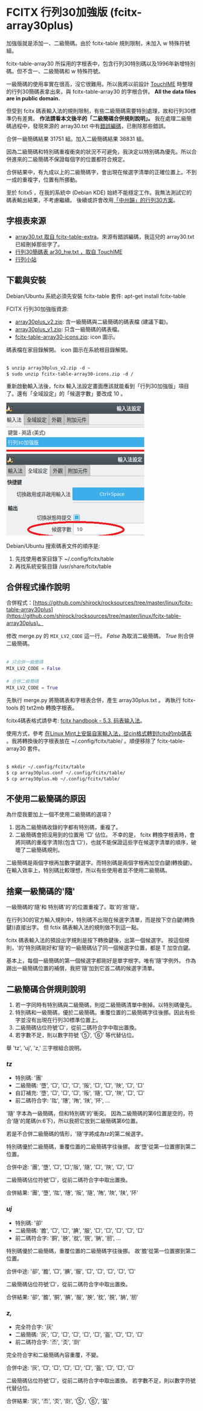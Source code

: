 # FCITX 行列30加強版 (fcitx-array30plus)

加強版就是添加一、二級簡碼。由於 fcitx-table 規則限制，未加入 w 特殊符號組。

fcitx-table-array30 所採用的字根表中，包含行列30特別碼以及1996年新增特別碼。但不含一、二級簡碼和 w 特殊符號。

一級簡碼的使用率實在很高，沒它很難用。所以我將以前設計 [TouchIME](https://rocksaying.github.io/archives/25452026.html) 時整理的行列30簡碼表拿出來，與 fcitx-table-array30 的字根合併。
**All the data files are in public domain.**

但受到 fcitx 碼表輸入法的規則限制，有些二級簡碼需要特別處理，故和行列30標準仍有差異。
**作法請看本文後半的「二級簡碼合併規則說明」。**
我在處理二級簡碼過程中，發現來源的 array30.txt 中有[錯誤編碼](錯誤編碼.md)，已刪除那些錯誤。

合併一級簡碼結果 31751 組。加入二級簡碼結果 38831 組。

因為二級簡碼和特別碼重複衝突的狀況不可避免，我決定以特別碼為優先。所以合併進來的二級簡碼不保證每個字的位置都符合規定。

合併結果中，有九成以上的二級簡碼字，會出現在候選字清單的正確位置上。不到一成的重複字，位置有所挪動。

至於 fcitx5 ，在我的系統中 (Debian KDE) 始終不能穩定工作。我無法測試它的碼表輸出結果，不考慮繼續。
後續或許會改用[「中州韻」的行列30方案](https://github.com/rime/rime-array)。

## 字根表來源

* [array30.txt 取自 fcitx-table-extra](https://github.com/fcitx/fcitx-table-extra/tree/master/tables)。來源有錯誤編碼，我這兒的 array30.txt 已經刪掉那些字了。
* [行列30簡碼表 ar30_hw.txt ，取自 TouchIME](https://github.com/shirock/rocksources/tree/master/web/touch-ime/array30)
* [行列小站](http://www.array30.com/)

## 下載與安裝

Debian/Ubuntu 系統必須先安裝 fcitx-table 套件: apt-get install fcitx-table

FCITX 行列30加強版資源:

* [array30plus_v2.zip](array30plus_v2.zip): 含一級簡碼與二級簡碼的碼表檔 (建議下載)。
* [array30plus_v1.zip](array30plus_v1.zip): 只含一級簡碼的碼表檔。
* [fcitx-table-array30-icons.zip](fcitx-table-array30-icons.zip): icon 圖示。

碼表檔在家目錄解開。 icon 圖示在系統根目錄解開。

```shell

$ unzip array30plus_v2.zip -d ~
$ sudo unzip fcitx-table-array30-icons.zip -d /

```

重新啟動輸入法後，fcitx 輸入法設定畫面應該就能看到「行列30加強版」項目了。還有「全域設定」的「候選字數」要改成 10 。

![輸入法設定畫面](snapshot1.png)

Debian/Ubuntu 搜索碼表文件的順序是:

1. 先找使用者家目錄下 ~/.config/fcitx/table
2. 再找系統安裝目錄 /usr/share/fcitx/table

## 合併程式操作說明

合併程式：[https://github.com/shirock/rocksources/tree/master/linux/fcitx-table-array30plus](https://github.com/shirock/rocksources/tree/master/linux/fcitx-table-array30plus)。

修改 merge.py 的 `MIX_LV2_CODE` 這一行。 *False* 為取消二級簡碼， *True* 則合併二級簡碼。

~~~python

# 只合併一級簡碼
MIX_LV2_CODE = False

# 合併二級簡碼
MIX_LV2_CODE = True

~~~

先執行 merge.py 將簡碼表和字根表合併，產生 array30plus.txt 。
再執行 fcitx-tools 的 txt2mb 轉換字根表。

fcitx4碼表格式請參考: [fcitx handbook - 5.3. 码表输入法](http://fcitx.github.io/handbook/sect1-code-table.html#id464632)。

使用方式，參考 [在Linux Mint上安裝自家輸入法，從cin格式轉到fcitx的mb碼表](https://blog.fat-nerds.com/dot-nerd/linux-mint-fcitx-chinese-customized-input-table-cin-mb/) 。我將轉換後的字根表放在 ~/.config/fcitx/table/ 。順便移除了 fcitx-table-array30 套件。

```shell

$ mkdir ~/.config/fcitx/table
$ cp array30plus.conf ~/.config/fcitx/table/
$ cp array30plus.mb ~/.config/fcitx/table/

```

## 不使用二級簡碼的原因

為什麼我要加上一個不使用二級簡碼的選項？

1. 因為二級簡碼收錄的字都有特別碼，重複了。
2. 二級簡碼會把沒用到的位置用 '□' 佔位。
不幸的是， fcitx 轉換字根表時，會將同碼的重複字清除(包含'□')，也就不能保證這些字在候選字清單的順序，破壞了二級簡碼規則。

二級簡碼是兩個字根再加數字鍵選字。而特別碼是兩個字根再加空白鍵(轉換鍵)。
在輸入效率上，特別碼比較理想，所以有些使用者並不使用二級簡碼。

## 捨棄一級簡碼的'隨'

一級簡碼的'隨'和 特別碼'的'的位置重複了。取'的'捨'隨'。

在行列30的官方輸入規則中，特別碼不出現在候選字清單，而是按下空白鍵(轉換鍵))直接出字。
但 fctix 碼表輸入法的規則做不到這一點。

fcitx 碼表輸入法的預設出字規則是按下轉換鍵後，出第一個候選字。
按這個規則，'的'特別碼剛好和'隨'的一級簡碼佔了同一個候選字位置，都是 T 加空白鍵。

基本上，每個一級簡碼的第一個候選字都剛好是單字根字。唯有'隨'字例外。
作為踢出一級簡碼位置的補償，我把'隨'加到它首二碼的候選字清單。

## 二級簡碼合併規則說明

1. 若一字同時有特別碼與二級簡碼，則從二級簡碼清單中刪掉。以特別碼優先。
2. 特別碼和一級簡碼，優於二級簡碼。重覆位置的二級簡碼字往後挪。因此有些字並沒有出現在行列30標準位置上。
3. 二級簡碼佔位符號'□'，從前二碼符合字中取出置換。
4. 若字數不足，則以數字符號 '⑤', '⑥' 等代替佔位。

舉 'tz', 'uj', 'z,' 三字根組合說明。

### *tz*

* 特別碼: '團'
* 二級簡碼: '墮', '□', '□', '□', '阪', '□', '□', '陜', '□', '□'
* 自訂補充: '墮', '□', '□', '□', '阪', '隨', '□', '陜', '□', '□'
* 前二碼符合字: '䧀', '䧥', '陏', '陕', '阫', ...

'隨' 字本為一級簡碼，但和特別碼'的'衝突。
因為二級簡碼的第6位置是空的，符合'隨'的尾碼(n:6下)，所以我把它放到二級簡碼第6位置。

若是不合併二級簡碼的情形，'隨'字將成為tz的第二候選字。

特別碼優於二級簡碼，重覆位置的二級簡碼字往後挪。
故'墮'從第一位置挪到第二位置。

合併中途: '團', '墮', '□', '□','阪', '隨', '□', '陜', '□', '□'

二級簡碼佔位符號'□'，從前二碼符合字中取出置換。

合併結果: '團', '墮', '䧀', '䧥', '阪', '隨', '陏', '陜', '陕', '阫'

### *uj*

* 特別碼: '卻'
* 二級簡碼: '膽', '□', '□', '腆', '服', '□', '□', '□', '□', '□'
* 前二碼符合字: '胴', '胦', '䏙', '䏹', '䏥', '肕', ...

特別碼優於二級簡碼，重覆位置的二級簡碼字往後挪。
故'膽'從第一位置挪到第二位置。

合併中途: '卻', '膽', '□', '腆', '服', '□', '□', '□', '□', '□'

二級簡碼佔位符號'□'，從前二碼符合字中取出置換。

合併結果: '卻', '膽', '胴', '腆', '服', '胦', '䏙', '䏹', '䏥', '肕'

### *z,*

* 完全符合字: '灰'
* 二級簡碼: '灰', '□', '□', '□', '□', '□', '盔', '□', '□', '□'
* 前二碼符合字: '㶨', '㶪', '㓹'

完全符合字和二級簡碼內容重覆，不變。

合併中途: '灰', '□', '□', '□', '□', '□', '盔', '□', '□', '□'

二級簡碼佔位符號'□'，從前二碼符合字中取出置換。
若字數不足，則以數字符號代替佔位。

合併結果: '灰', '㶨', '㶪', '㓹', '⑤', '⑥', '盔'
